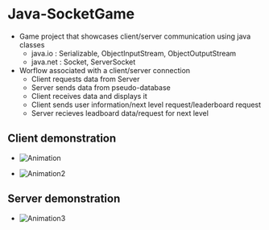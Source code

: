 ﻿# Java-SocketGame
- Game project that showcases client/server communication using java classes
  - java.io : Serializable, ObjectInputStream, ObjectOutputStream
  - java.net : Socket, ServerSocket
- Worflow associated with a client/server connection
  - Client requests data from Server
  - Server sends data from pseudo-database
  - Client receives data and displays it
  - Client sends user information/next level request/leaderboard request
  - Server recieves leadboard data/request for next level

## Client demonstration
- ![Animation](https://user-images.githubusercontent.com/61431892/117028394-ae725880-accb-11eb-9724-6179b21a807f.gif)


- ![Animation2](https://user-images.githubusercontent.com/61431892/117028404-b0d4b280-accb-11eb-9b38-b80fba9e0af5.gif)

## Server demonstration
- ![Animation3](https://user-images.githubusercontent.com/61431892/117028411-b3370c80-accb-11eb-8f58-fdf090821d87.gif)
